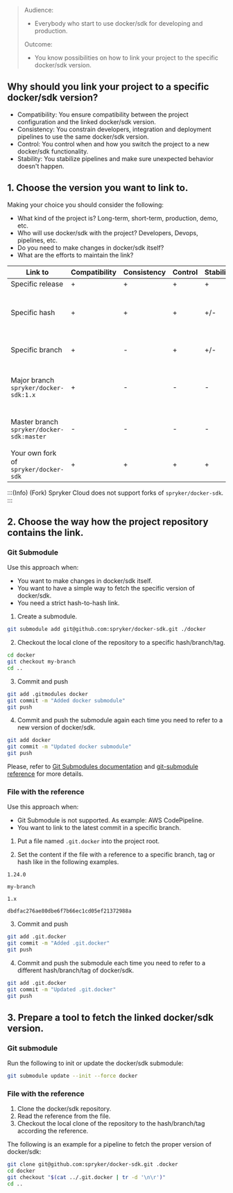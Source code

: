 > Audience:
>
> - Everybody who start to use docker/sdk for developing and production.
>
> Outcome:
> - You know possibilities on how to link your project to the specific docker/sdk version.

## Why should you link your project to a specific docker/sdk version?

- Compatibility: You ensure compatibility between the project configuration and the linked docker/sdk version.
- Consistency: You constrain developers, integration and deployment pipelines to use the same docker/sdk version.
- Control: You control when and how you switch the project to a new docker/sdk functionality.
- Stability: You stabilize pipelines and make sure unexpected behavior doesn't happen.

## 1. Choose the version you want to link to.

Making your choice you should consider the following:
- What kind of the project is? Long-term, short-term, production, demo, etc.
- Who will use docker/sdk with the project? Developers, Devops, pipelines, etc.
- Do you need to make changes in docker/sdk itself?
- What are the efforts to maintain the link?

| Link to | Compatibility | Consistency | Control | Stability | Cases |
|---|---|---|---|---|---|
| Specific release | + | + | + | + | Live projects. |
| Specific hash | + | + | + | +/- | Using git submodule. Contributing into docker/sdk. |
| Specific branch | + | - | + | +/- | Contributing into docker/sdk. |
| Major branch `spryker/docker-sdk:1.x` | + | - | - | - | Demo projects. Backward compatibility checks. |
| Master branch `spryker/docker-sdk:master` | - | - | - | - | Short-term demo projects. Quick start. |
| Your own fork of `spryker/docker-sdk` | + | + | + | +  | Customization of docker/sdk. |

:::(Info) (Fork)
Spryker Cloud does not support forks of `spryker/docker-sdk`.
:::

## 2. Choose the way how the project repository contains the link.

### Git Submodule

Use this approach when:
- You want to make changes in docker/sdk itself.
- You want to have a simple way to fetch the specific version of docker/sdk.
- You need a strict hash-to-hash link.

1. Create a submodule.
```bash
git submodule add git@github.com:spryker/docker-sdk.git ./docker
```

2. Checkout the local clone of the repository to a specific hash/branch/tag.
```bash
cd docker
git checkout my-branch
cd ..
```

3. Commit and push
```bash
git add .gitmodules docker
git commit -m "Added docker submodule"
git push
```

4. Commit and push the submodule again each time you need to refer to a new version of docker/sdk.
```bash
git add docker
git commit -m "Updated docker submodule"
git push
```

Please, refer to [Git Submodules documentation](https://www.git-scm.com/book/en/v2/Git-Tools-Submodules) and [git-submodule reference](https://git-scm.com/docs/git-submodule) for more details.

### File with the reference

Use this approach when:
- Git Submodule is not supported. As example: AWS CodePipeline.
- You want to link to the latest commit in a specific branch.

1. Put a file named `.git.docker` into the project root.

2. Set the content if the file with a reference to a specific branch, tag or hash like in the following examples.
```
1.24.0
```

```
my-branch
```

```
1.x
```

```
dbdfac276ae80dbe6f7b66ec1cd05ef21372988a
```

3. Commit and push
```bash
git add .git.docker
git commit -m "Added .git.docker"
git push
```

4. Commit and push the submodule each time you need to refer to a different hash/branch/tag of docker/sdk.
```bash
git add .git.docker
git commit -m "Updated .git.docker"
git push
```

## 3. Prepare a tool to fetch the linked docker/sdk version.

### Git submodule

Run the following to init or update the docker/sdk submodule:
```bash
git submodule update --init --force docker
```

### File with the reference

1. Clone the docker/sdk repository.
2. Read the reference from the file.
3. Checkout the local clone of the repository to the hash/branch/tag according the reference.

The following is an example for a pipeline to fetch the proper version of docker/sdk:
```bash
git clone git@github.com:spryker/docker-sdk.git .docker
cd docker
git checkout "$(cat ../.git.docker | tr -d '\n\r')"
cd ..
```
